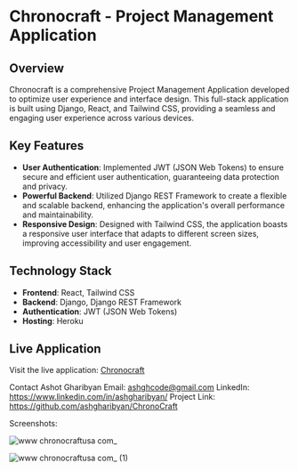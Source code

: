 # Chronocraft - Project Management Application

## Overview
Chronocraft is a comprehensive Project Management Application developed to optimize user experience and interface design. This full-stack application is built using Django, React, and Tailwind CSS, providing a seamless and engaging user experience across various devices.

## Key Features
- **User Authentication**: Implemented JWT (JSON Web Tokens) to ensure secure and efficient user authentication, guaranteeing data protection and privacy.
- **Powerful Backend**: Utilized Django REST Framework to create a flexible and scalable backend, enhancing the application's overall performance and maintainability.
- **Responsive Design**: Designed with Tailwind CSS, the application boasts a responsive user interface that adapts to different screen sizes, improving accessibility and user engagement.

## Technology Stack
- **Frontend**: React, Tailwind CSS
- **Backend**: Django, Django REST Framework
- **Authentication**: JWT (JSON Web Tokens)
- **Hosting**: Heroku

## Live Application
Visit the live application: [Chronocraft](https://chronocraftusa.com/)

Contact
Ashot Gharibyan
Email: ashghcode@gmail.com
LinkedIn: https://www.linkedin.com/in/ashgharibyan/
Project Link: https://github.com/ashgharibyan/ChronoCraft

 Screenshots:

![www chronocraftusa com_](https://github.com/ashgharibyan/ChronoCraft/assets/119915091/dc9ee92d-42ab-4a16-9e00-67b271bd6942)

![www chronocraftusa com_ (1)](https://github.com/ashgharibyan/ChronoCraft/assets/119915091/1c05a138-ac6d-4dc0-a3fc-3966954a6c59)


